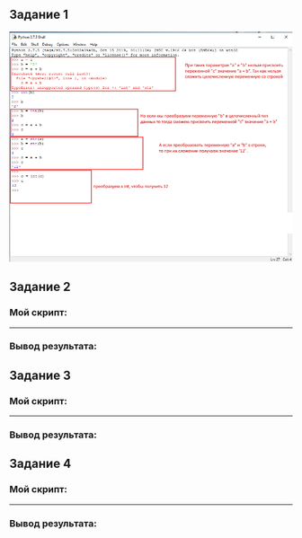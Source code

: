 ## **Задание 1**

![Screenshot](1__.jpg)

## **Задание 2**

### **Мой скрипт:**

***
### **Вывод результата:**

## **Задание 3** 

### **Мой скрипт:**

***
### **Вывод результата:**

## **Задание 4**

### **Мой скрипт:**

***
### **Вывод результата:**


